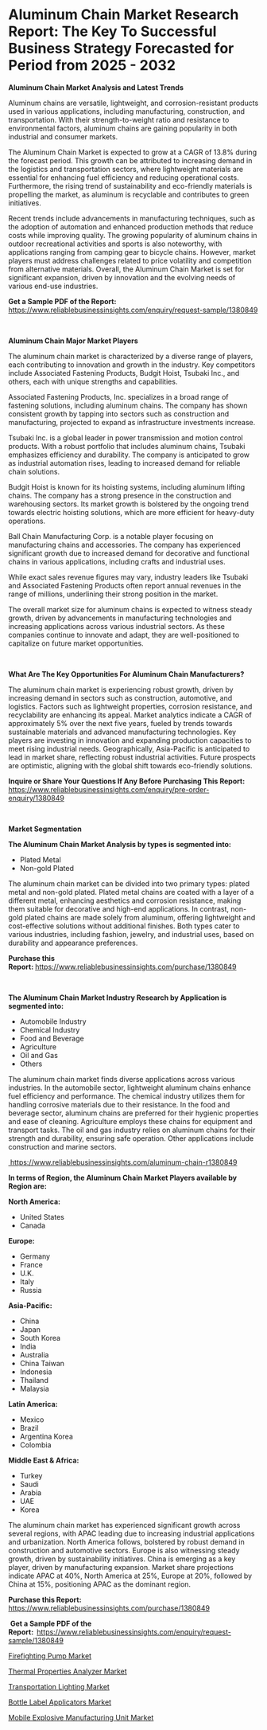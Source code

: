 <p><h1>Aluminum Chain Market Research Report: The Key To Successful Business Strategy Forecasted for Period from 2025 - 2032</h1></p><p><strong>Aluminum Chain Market Analysis and Latest Trends</strong></p>
<p><p>Aluminum chains are versatile, lightweight, and corrosion-resistant products used in various applications, including manufacturing, construction, and transportation. With their strength-to-weight ratio and resistance to environmental factors, aluminum chains are gaining popularity in both industrial and consumer markets.</p><p>The Aluminum Chain Market is expected to grow at a CAGR of 13.8% during the forecast period. This growth can be attributed to increasing demand in the logistics and transportation sectors, where lightweight materials are essential for enhancing fuel efficiency and reducing operational costs. Furthermore, the rising trend of sustainability and eco-friendly materials is propelling the market, as aluminum is recyclable and contributes to green initiatives.</p><p>Recent trends include advancements in manufacturing techniques, such as the adoption of automation and enhanced production methods that reduce costs while improving quality. The growing popularity of aluminum chains in outdoor recreational activities and sports is also noteworthy, with applications ranging from camping gear to bicycle chains. However, market players must address challenges related to price volatility and competition from alternative materials. Overall, the Aluminum Chain Market is set for significant expansion, driven by innovation and the evolving needs of various end-use industries.</p></p>
<p><strong>Get a Sample PDF of the Report:&nbsp;</strong> <a href="https://www.reliablebusinessinsights.com/enquiry/request-sample/1380849?utm_campaign=60&utm_medium=2&utm_source=Github&utm_content=ia&utm_term=17022025&utm_id=aluminum-chain">https://www.reliablebusinessinsights.com/enquiry/request-sample/1380849</a></p>
<p>&nbsp;</p>
<p><strong>Aluminum Chain Major Market Players</strong></p>
<p><p>The aluminum chain market is characterized by a diverse range of players, each contributing to innovation and growth in the industry. Key competitors include Associated Fastening Products, Budgit Hoist, Tsubaki Inc., and others, each with unique strengths and capabilities.</p><p>Associated Fastening Products, Inc. specializes in a broad range of fastening solutions, including aluminum chains. The company has shown consistent growth by tapping into sectors such as construction and manufacturing, projected to expand as infrastructure investments increase.</p><p>Tsubaki Inc. is a global leader in power transmission and motion control products. With a robust portfolio that includes aluminum chains, Tsubaki emphasizes efficiency and durability. The company is anticipated to grow as industrial automation rises, leading to increased demand for reliable chain solutions.</p><p>Budgit Hoist is known for its hoisting systems, including aluminum lifting chains. The company has a strong presence in the construction and warehousing sectors. Its market growth is bolstered by the ongoing trend towards electric hoisting solutions, which are more efficient for heavy-duty operations.</p><p>Ball Chain Manufacturing Corp. is a notable player focusing on manufacturing chains and accessories. The company has experienced significant growth due to increased demand for decorative and functional chains in various applications, including crafts and industrial uses.</p><p>While exact sales revenue figures may vary, industry leaders like Tsubaki and Associated Fastening Products often report annual revenues in the range of millions, underlining their strong position in the market.</p><p>The overall market size for aluminum chains is expected to witness steady growth, driven by advancements in manufacturing technologies and increasing applications across various industrial sectors. As these companies continue to innovate and adapt, they are well-positioned to capitalize on future market opportunities.</p></p>
<p>&nbsp;</p>
<p><strong>What Are The Key Opportunities For Aluminum Chain Manufacturers?</strong></p>
<p><p>The aluminum chain market is experiencing robust growth, driven by increasing demand in sectors such as construction, automotive, and logistics. Factors such as lightweight properties, corrosion resistance, and recyclability are enhancing its appeal. Market analytics indicate a CAGR of approximately 5% over the next five years, fueled by trends towards sustainable materials and advanced manufacturing technologies. Key players are investing in innovation and expanding production capacities to meet rising industrial needs. Geographically, Asia-Pacific is anticipated to lead in market share, reflecting robust industrial activities. Future prospects are optimistic, aligning with the global shift towards eco-friendly solutions.</p></p>
<p><strong>Inquire or Share Your Questions If Any Before Purchasing This Report:</strong> <a href="https://www.reliablebusinessinsights.com/enquiry/pre-order-enquiry/1380849?utm_campaign=60&utm_medium=2&utm_source=Github&utm_content=ia&utm_term=17022025&utm_id=aluminum-chain">https://www.reliablebusinessinsights.com/enquiry/pre-order-enquiry/1380849</a></p>
<p>&nbsp;</p>
<p><strong>Market Segmentation</strong></p>
<p><strong>The Aluminum Chain Market Analysis by types is segmented into:</strong></p>
<p><ul><li>Plated Metal</li><li>Non-gold Plated</li></ul></p>
<p><p>The aluminum chain market can be divided into two primary types: plated metal and non-gold plated. Plated metal chains are coated with a layer of a different metal, enhancing aesthetics and corrosion resistance, making them suitable for decorative and high-end applications. In contrast, non-gold plated chains are made solely from aluminum, offering lightweight and cost-effective solutions without additional finishes. Both types cater to various industries, including fashion, jewelry, and industrial uses, based on durability and appearance preferences.</p></p>
<p><strong>Purchase this Report:&nbsp;</strong><a href="https://www.reliablebusinessinsights.com/purchase/1380849?utm_campaign=60&utm_medium=2&utm_source=Github&utm_content=ia&utm_term=17022025&utm_id=aluminum-chain">https://www.reliablebusinessinsights.com/purchase/1380849</a></p>
<p>&nbsp;</p>
<p><strong>The Aluminum Chain Market Industry Research by Application is segmented into:</strong></p>
<p><ul><li>Automobile Industry</li><li>Chemical Industry</li><li>Food and Beverage</li><li>Agriculture</li><li>Oil and Gas</li><li>Others</li></ul></p>
<p><p>The aluminum chain market finds diverse applications across various industries. In the automobile sector, lightweight aluminum chains enhance fuel efficiency and performance. The chemical industry utilizes them for handling corrosive materials due to their resistance. In the food and beverage sector, aluminum chains are preferred for their hygienic properties and ease of cleaning. Agriculture employs these chains for equipment and transport tasks. The oil and gas industry relies on aluminum chains for their strength and durability, ensuring safe operation. Other applications include construction and marine sectors.</p></p>
<p><a href="https://www.reliablebusinessinsights.com/aluminum-chain-r1380849?utm_campaign=60&utm_medium=2&utm_source=Github&utm_content=ia&utm_term=17022025&utm_id=aluminum-chain">&nbsp;https://www.reliablebusinessinsights.com/aluminum-chain-r1380849</a></p>
<p><strong>In terms of Region, the Aluminum Chain Market Players available by Region are:</strong></p>
<p>
    <p> <strong> North America: </strong>
        <ul>
            <li>United States</li>
            <li>Canada</li>
        </ul>
        </p> 
    <p> <strong> Europe: </strong>
        <ul>
            <li>Germany</li>
            <li>France</li>
            <li>U.K.</li>
            <li>Italy</li>
            <li>Russia</li>
        </ul>
        </p> 
    <p> <strong> Asia-Pacific: </strong>
        <ul>
            <li>China</li>
            <li>Japan</li>
            <li>South Korea</li>
            <li>India</li>
            <li>Australia</li>
            <li>China Taiwan</li>
            <li>Indonesia</li>
            <li>Thailand</li>
            <li>Malaysia</li>
        </ul>
        </p> 
    <p> <strong> Latin America: </strong>
        <ul>
            <li>Mexico</li>
            <li>Brazil</li>
            <li>Argentina Korea</li>
            <li>Colombia</li>
        </ul>
        </p> 
    <p> <strong> Middle East & Africa: </strong>
        <ul>
            <li>Turkey</li>
            <li>Saudi</li>
            <li>Arabia</li>
            <li>UAE</li>
            <li>Korea</li>
        </ul>
    </p>
    </p>
<p><p>The aluminum chain market has experienced significant growth across several regions, with APAC leading due to increasing industrial applications and urbanization. North America follows, bolstered by robust demand in construction and automotive sectors. Europe is also witnessing steady growth, driven by sustainability initiatives. China is emerging as a key player, driven by manufacturing expansion. Market share projections indicate APAC at 40%, North America at 25%, Europe at 20%, followed by China at 15%, positioning APAC as the dominant region.</p></p>
<p><strong>Purchase this Report: </strong><a href="https://www.reliablebusinessinsights.com/purchase/1380849?utm_campaign=60&utm_medium=2&utm_source=Github&utm_content=ia&utm_term=17022025&utm_id=aluminum-chain">https://www.reliablebusinessinsights.com/purchase/1380849</a></p>
<p>&nbsp;<strong>Get a Sample PDF of the Report:&nbsp;&nbsp;</strong><a href="https://www.reliablebusinessinsights.com/enquiry/request-sample/1380849?utm_campaign=60&utm_medium=2&utm_source=Github&utm_content=ia&utm_term=17022025&utm_id=aluminum-chain">https://www.reliablebusinessinsights.com/enquiry/request-sample/1380849</a></p>
<p><strong></strong></p>
<p><p><a href="https://github.com/tjoensfibich/Market-Research-Report-List-1/blob/main/firefighting-pump-market.md?utm_campaign=60&utm_medium=2&utm_source=Github&utm_content=ia&utm_term=17022025&utm_id=aluminum-chain">Firefighting Pump Market</a></p><p><a href="https://github.com/rebheelder/Market-Research-Report-List-1/blob/main/thermal-properties-analyzer-market.md?utm_campaign=60&utm_medium=2&utm_source=Github&utm_content=ia&utm_term=17022025&utm_id=aluminum-chain">Thermal Properties Analyzer Market</a></p><p><a href="https://github.com/iceknahomi/Market-Research-Report-List-1/blob/main/transportation-lighting-market.md?utm_campaign=60&utm_medium=2&utm_source=Github&utm_content=ia&utm_term=17022025&utm_id=aluminum-chain">Transportation Lighting Market</a></p><p><a href="https://github.com/awalinfucci/Market-Research-Report-List-1/blob/main/bottle-label-applicators-market.md?utm_campaign=60&utm_medium=2&utm_source=Github&utm_content=ia&utm_term=17022025&utm_id=aluminum-chain">Bottle Label Applicators Market</a></p><p><a href="https://github.com/bezdanteniz/Market-Research-Report-List-1/blob/main/mobile-explosive-manufacturing-unit-market.md?utm_campaign=60&utm_medium=2&utm_source=Github&utm_content=ia&utm_term=17022025&utm_id=aluminum-chain">Mobile Explosive Manufacturing Unit Market</a></p></p>